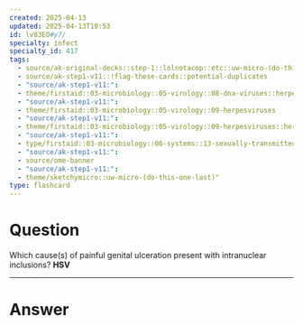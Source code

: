 ```yaml
---
created: 2025-04-13
updated: 2025-04-13T10:53
id: lv83EO#y7/
specialty: infect
specialty_id: 417
tags:
  - source/ak-original-decks::step-1::lolnotacop::etc::uw-micro-(do-this-one-last)
  - source/ak-step1-v11::!flag-these-cards::potential-duplicates
  - "source/ak-step1-v11:": 
  - theme/firstaid::03-microbiology::05-virology::08-dna-viruses::herpes-simplex-virus
  - "source/ak-step1-v11:": 
  - theme/firstaid::03-microbiology::05-virology::09-herpesviruses
  - "source/ak-step1-v11:": 
  - theme/firstaid::03-microbiology::05-virology::09-herpesviruses::herpes-simplex
  - "source/ak-step1-v11:": 
  - type/firstaid::03-microbiology::06-systems::13-sexually-transmitted-infections
  - "source/ak-step1-v11:": 
  - source/ome-banner
  - "source/ak-step1-v11:": 
  - theme/sketchymicro::uw-micro-(do-this-one-last)"
type: flashcard
---
```


# Question
Which cause(s) of painful genital ulceration present with intranuclear inclusions?   **HSV**

---

# Answer
